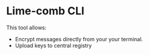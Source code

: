 # Lime-comb CLI

This tool allows:
* Encrypt messages directly from your your terminal.
* Upload keys to central registry
